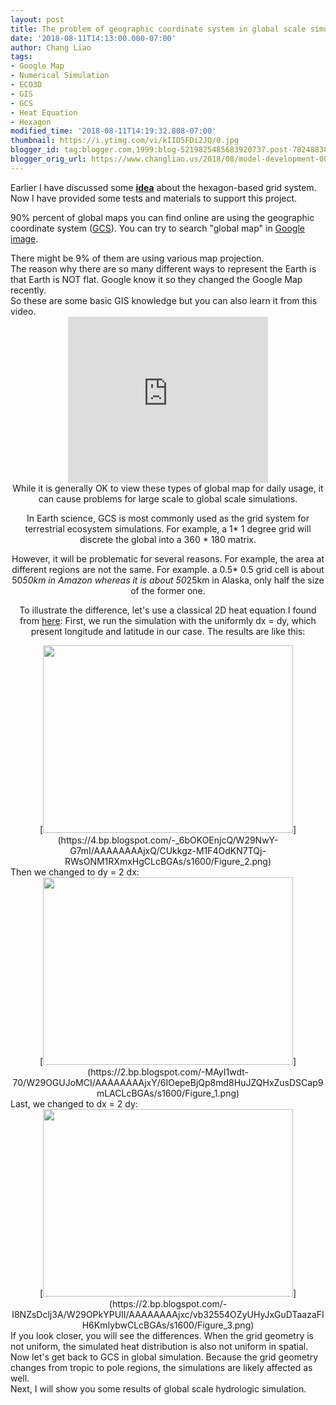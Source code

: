 ```yaml
---
layout: post
title: The problem of geographic coordinate system in global scale simulation
date: '2018-08-11T14:13:00.000-07:00'
author: Chang Liao
tags:
- Google Map
- Numerical Simulation
- ECO3D
- GIS
- GCS
- Heat Equation
- Hexagon
modified_time: '2018-08-11T14:19:32.808-07:00'
thumbnail: https://i.ytimg.com/vi/kIID5FDi2JQ/0.jpg
blogger_id: tag:blogger.com,1999:blog-5219825485683920737.post-7824883896413545064
blogger_orig_url: https://www.changliao.us/2018/08/model-development-006.html
---
```


Earlier I have discussed some 
**[idea](https://www.changliao.us/2017/06/spatial-datasets-operations-006.html)** 
about the hexagon-based grid system. Now I have provided some tests and 
materials to support this project. 

90% percent of global maps you can find online are using the geographic 
coordinate system 
([GCS](https://en.wikipedia.org/wiki/Geographic_coordinate_system)). You can 
try to search "global map" in [Google 
image](https://www.google.com/search?hl=en&amp;tbm=isch&amp;source=hp&amp;biw=1277&amp;bih=688&amp;ei=WkhvW8qKJ4TesAW915yAAw&amp;q=global+map&amp;oq=global+&amp;gs_l=img.3.0.35i39k1j0l9.1747.2687.0.4513.9.9.0.0.0.0.127.697.0j6.6.0....0...1ac.1.64.img..3.6.696.0...0.NzMugjEpFdI). 
<div> 
<div>There might be 9% of them are using various map projection.<div>The 
reason why there are so many different ways to represent the Earth is that 
Earth is NOT flat. Google know it so they changed the Google Map 
recently.<div> 
<div>So these are some basic GIS knowledge but you can also learn it from this 
video.<div><div style="text-align: center;"><iframe allowfullscreen="" 
class="YOUTUBE-iframe-video" 
data-thumbnail-src="https://i.ytimg.com/vi/kIID5FDi2JQ/0.jpg" frameborder="0" 
height="266" 
src="https://www.youtube.com/embed/kIID5FDi2JQ?feature=player_embedded" 
width="320"></iframe><div style="text-align: center;"> 
<div>While it is generally OK to view these types of global map for daily 
usage, it can cause problems for large scale to global scale simulations. 

In Earth science, GCS is most commonly used as the grid system for terrestrial 
ecosystem simulations. For example, a 1* 1 degree grid will discrete the 
global into a 360 * 180 matrix. 

However, it will be problematic for several reasons. 
For example, the area at different regions are not the same. For example. a 
0.5* 0.5 grid cell is about 50*50km in Amazon whereas it is about 50*25km in 
Alaska, only half the size of the former one. 

To illustrate the difference, let's use a classical 2D heat equation I found 
from 
[here](https://scipython.com/book/chapter-7-matplotlib/examples/the-two-dimensional-diffusion-equation/): 
First, we run the simulation with the uniformly dx = dy, which present 
longitude and latitude in our case. The results are like this: 
<div class="separator" style="clear: both; text-align: center;">[<img 
border="0" data-original-height="960" data-original-width="1280" height="300" 
src="https://4.bp.blogspot.com/-_6bOKOEnjcQ/W29NwY-G7mI/AAAAAAAAjxQ/CUkkgz-M1F4OdKN7TQj-RWsONM1RXmxHgCLcBGAs/s400/Figure_2.png" 
width="400" 
/>](https://4.bp.blogspot.com/-_6bOKOEnjcQ/W29NwY-G7mI/AAAAAAAAjxQ/CUkkgz-M1F4OdKN7TQj-RWsONM1RXmxHgCLcBGAs/s1600/Figure_2.png)<div 
class="separator" style="clear: both; text-align: left;">Then we changed to dy 
= 2 dx: <div class="separator" style="clear: both; text-align: center;">[<img 
border="0" data-original-height="960" data-original-width="1280" height="300" 
src="https://2.bp.blogspot.com/-MAyI1wdt-70/W29OGUJoMCI/AAAAAAAAjxY/6IOepeBjQp8md8HuJZQHxZusDSCap9mLACLcBGAs/s400/Figure_1.png" 
width="400" 
/>](https://2.bp.blogspot.com/-MAyI1wdt-70/W29OGUJoMCI/AAAAAAAAjxY/6IOepeBjQp8md8HuJZQHxZusDSCap9mLACLcBGAs/s1600/Figure_1.png)<div 
class="separator" style="clear: both; text-align: left;">Last, we changed to 
dx = 2 dy:<div class="separator" style="clear: both; text-align: 
center;">[<img border="0" data-original-height="960" 
data-original-width="1280" height="300" 
src="https://2.bp.blogspot.com/-I8NZsDclj3A/W29OPkYPUII/AAAAAAAAjxc/vb32554OZyUHyJxGuDTaazaFIH6KmIybwCLcBGAs/s400/Figure_3.png" 
width="400" 
/>](https://2.bp.blogspot.com/-I8NZsDclj3A/W29OPkYPUII/AAAAAAAAjxc/vb32554OZyUHyJxGuDTaazaFIH6KmIybwCLcBGAs/s1600/Figure_3.png)<div 
class="separator" style="clear: both; text-align: center;"> 
<div class="separator" style="clear: both; text-align: left;">If you look 
closer, you will see the differences. When the grid geometry is not uniform, 
the simulated heat distribution is also not uniform in spatial.<div 
class="separator" style="clear: both; text-align: left;"> 
<div class="separator" style="clear: both; text-align: left;">Now let's get 
back to GCS in global simulation. Because the grid geometry changes from 
tropic to pole regions, the simulations are likely affected as well.<div 
class="separator" style="clear: both; text-align: left;"> 
<div class="separator" style="clear: both; text-align: left;">Next, I will 
show you some results of global scale hydrologic simulation.<div 
class="separator" style="clear: both; text-align: left;"> 
<div class="separator" style="clear: both; text-align: left;"> 
<div class="separator" style="clear: both; text-align: left;"> 
<div class="separator" style="clear: both; text-align: left;"> 


<div> 
<div> 